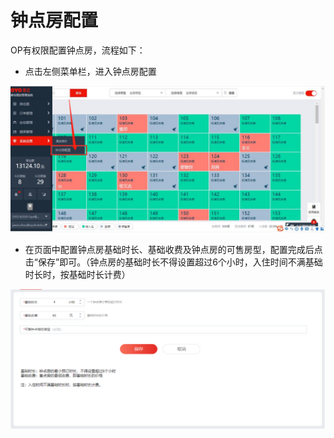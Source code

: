 # 钟点房配置

OP有权限配置钟点房，流程如下：

* 点击左侧菜单栏，进入钟点房配置

![](../../.gitbook/assets/image%20%2888%29.png)

* 在页面中配置钟点房基础时长、基础收费及钟点房的可售房型，配置完成后点击“保存”即可。（钟点房的基础时长不得设置超过6个小时，入住时间不满基础时长时，按基础时长计费）

![](../../.gitbook/assets/image%20%28228%29.png)



